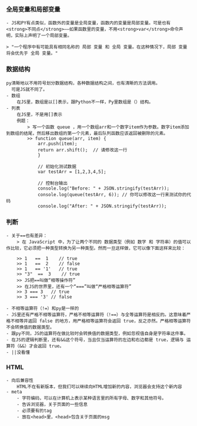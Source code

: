 ### 全局变量和局部变量
    - JS和PY有点类似，函数外的变量是全局变量，函数内的变量是局部变量。可是也有<strong>不同点</strong>——如果函数里的变量，不用<strong>var</strong>命令声明，实际上声明了一个局部变量。

    > "一个程序中有可能具有相同名称的 局部 变量 和 全局 变量。在这种情况下，局部 变量将会优先于 全局 变量。"

### 数据结构
    py清晰地以不用符号划分数据结构，各种数据结构之间，也有清晰的方法调用。
      可是JS就不同了。
    - 数组
        在JS里，数组是以[]表示，跟Python不一样，Py里数组是（）结构。
    - 列表
        在JS里，不是用[]表示
        例题：
            > 写一个函数 queue ，用一个数组arr和一个数字item作为参数。数字item添加到数组的结尾，然后移出数组的第一个元素，最后队列函数应该返回被删除的元素。
            >> function queue(arr, item) {
                arr.push(item);
                return arr.shift();  // 请修改这一行
                }

                // 初始化测试数据
                var testArr = [1,2,3,4,5];

                // 控制台输出
                console.log("Before: " + JSON.stringify(testArr));
                console.log(queue(testArr, 6)); // 你可以修改这一行来测试你的代码
                console.log("After: " + JSON.stringify(testArr));

### 判断
    - 关于==也有差异：
        > 在 JavaScript 中，为了让两个不同的 数据类型（例如 数字 和 字符串）的值可以作比较，它必须把一种类型转换为另一种类型。然而一旦这样做，它可以像下面这样来比较：

        >> 1   ==  1    // true
        >> 1   ==  2    // false
        >> 1   == '1'   // true
        >> "3"  ==  3    // true
        >> JS把==叫做“相等操作符”
        >> 在JS的世界里，还有一个“===”叫做“严格相等运算符”
        >> 3 === 3   // true
        >> 3 === '3' // false

    - 不相等运算符（!=）和py是一样的
    - JS里还有严格不相等运算符，严格不相等运算符（!==）与全等运算符是相反的。这意味着严格不相等并返回 false 的地方，用严格相等运算符会返回 true，反之亦然。严格相等运算符不会转换值的数据类型。
    - 跟py不同，JS的运算符在做比较时会转换值的数据类型，例如忽视值自身是字符串这件事。
    - 在JS的逻辑判断里，还有&&这个符号，当且仅当运算符的左边和右边都是 true，逻辑与 运算符（&&）才会返回 true。
    - ||没看懂

### HTML
    - 向后兼容性
        HTML不在有新版本，但我们可以继续向HTML增加新的内容，浏览器会支持这个新内容
    - meta
        - 字符编码，可以在计算机上表示某种语言里的所有字母、数字和其他符号。
        - 告诉浏览器，关于页面的一些信息
        - 必须要有的tag
        - 放在<head>里，<head>包含关于页面的msg